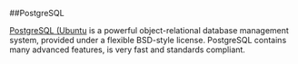 ##PostgreSQL  

[PostgreSQL (Ubuntu](https://help.ubuntu.com/community/PostgreSQL) is a powerful object-relational database management system, provided under a flexible BSD-style license. PostgreSQL contains many advanced features, is very fast and standards compliant. 
 
